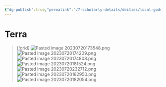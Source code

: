 ```yaml
---
{"dg-publish":true,"permalink":"/7-scholarly-details/deities/local-gods/terra/","noteIcon":""}
---
```


# Terra

>[!grid]
>![Pasted image 20230720173548.png](/img/user/x.%20Assets/Attachments/Pasted%20image%2020230720173548.png)
>![Pasted image 20230720174209.png](/img/user/x.%20Assets/Attachments/Pasted%20image%2020230720174209.png)
>![Pasted image 20230720174808.png](/img/user/x.%20Assets/Attachments/Pasted%20image%2020230720174808.png)
>![Pasted image 20230720181524.png](/img/user/x.%20Assets/Attachments/Pasted%20image%2020230720181524.png)
>![Pasted image 20230720232712.png](/img/user/x.%20Assets/Attachments/Pasted%20image%2020230720232712.png)
>![Pasted image 20230720182950.png](/img/user/x.%20Assets/Attachments/Pasted%20image%2020230720182950.png)
>![Pasted image 20230720182054.png](/img/user/x.%20Assets/Attachments/Pasted%20image%2020230720182054.png)


